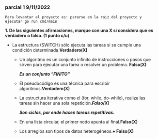 ### parcial 1 9/11/2022 

``Para levantar el proyecto es: pararse en la raiz del proyecto y ejecutar go run cmd/main``

**1. De las siguientes afirmaciones, marque con una X si considera que es verdadero o falso. (1 punto c/u)**

* La estructura (SWITCH) sólo ejecuta las tareas si se cumple una condición determinada.**Verdadero(X)**

   
   * Un algoritmo es un conjunto infinito de instrucciones o pasos que sirven para ejecutar una tarea o
      resolver un problema. **Falso(X)**
     
        ***Es un conjunto "FINITO"***
     

   * El pseudocódigo es una técnica para escribir algoritmos.**Verdadero(X)**


   * La estructura iterativa como el (for, while, do-while), realiza las tareas sin hacer una sola repetición.***Falso(X)***
     
       ***Son ciclos, por ende hacen tareas repetitivas.***
 

   * En una lista circular, el primer nodo apunta al final.**Falso(X)**
 

   * Los arreglos son tipos de datos heterogéneos.**+ Falso(X)**
